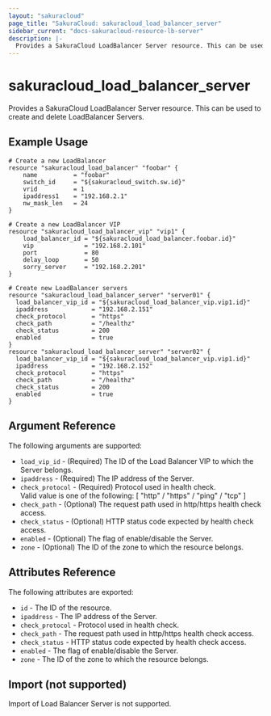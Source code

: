 ```yaml
---
layout: "sakuracloud"
page_title: "SakuraCloud: sakuracloud_load_balancer_server"
sidebar_current: "docs-sakuracloud-resource-lb-server"
description: |-
  Provides a SakuraCloud LoadBalancer Server resource. This can be used to create and delete LoadBalancer Servers.
---
```


# sakuracloud\_load\_balancer\_server

Provides a SakuraCloud LoadBalancer Server resource. This can be used to create and delete LoadBalancer Servers.

## Example Usage

```hcl
# Create a new LoadBalancer
resource "sakuracloud_load_balancer" "foobar" {
    name          = "foobar"
    switch_id     = "${sakuracloud_switch.sw.id}"
    vrid          = 1
    ipaddress1    = "192.168.2.1"
    nw_mask_len   = 24
}

# Create a new LoadBalancer VIP
resource "sakuracloud_load_balancer_vip" "vip1" {
    load_balancer_id = "${sakuracloud_load_balancer.foobar.id}"
    vip              = "192.168.2.101"
    port             = 80
    delay_loop       = 50
    sorry_server     = "192.168.2.201"
}

# Create new LoadBalancer servers
resource "sakuracloud_load_balancer_server" "server01" {
  load_balancer_vip_id = "${sakuracloud_load_balancer_vip.vip1.id}"
  ipaddress            = "192.168.2.151"
  check_protocol       = "https"
  check_path           = "/healthz"
  check_status         = 200 
  enabled              = true
}
resource "sakuracloud_load_balancer_server" "server02" {
  load_balancer_vip_id = "${sakuracloud_load_balancer_vip.vip1.id}"
  ipaddress            = "192.168.2.152"
  check_protocol       = "https"
  check_path           = "/healthz"
  check_status         = 200 
  enabled              = true
}

```

## Argument Reference

The following arguments are supported:

* `load_vip_id` - (Required) The ID of the Load Balancer VIP to which the Server belongs.
* `ipaddress` - (Required) The IP address of the Server.
* `check_protocol` - (Required) Protocol used in health check.  
Valid value is one of the following: [ "http" / "https" / "ping" / "tcp" ]
* `check_path` - (Optional) The request path used in http/https health check access.
* `check_status` - (Optional) HTTP status code expected by health check access.
* `enabled` - (Optional) The flag of enable/disable the Server.
* `zone` - (Optional) The ID of the zone to which the resource belongs.

## Attributes Reference

The following attributes are exported:

* `id` - The ID of the resource.
* `ipaddress` - The IP address of the Server.
* `check_protocol` - Protocol used in health check.
* `check_path` - The request path used in http/https health check access.
* `check_status` - HTTP status code expected by health check access.
* `enabled` - The flag of enable/disable the Server.
* `zone` - The ID of the zone to which the resource belongs.

## Import (not supported)

Import of Load Balancer Server is not supported.

